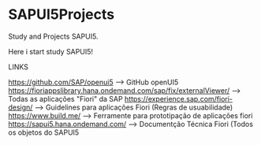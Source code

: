 # SAPUI5Projects
Study and Projects SAPUI5.

Here i start study SAPUI5!

LINKS

https://github.com/SAP/openui5 --> GitHub openUI5
https://fioriappslibrary.hana.ondemand.com/sap/fix/externalViewer/ --> Todas as aplicações "Fiori" da SAP
https://experience.sap.com/fiori-design/ --> Guidelines para aplicações Fiori (Regras de usuabilidade)
https://www.build.me/ --> Ferramente para prototipação de aplicações fiori
https://sapui5.hana.ondemand.com/ --> Documentção Técnica Fiori (Todos os objetos do SAPUI5

